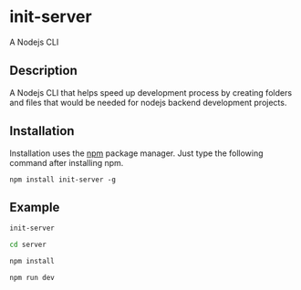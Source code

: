 # init-server

A Nodejs CLI 

## Description
A Nodejs CLI that helps speed up development process by creating folders and files that would be needed for nodejs backend development projects.


## Installation

Installation uses the [npm](http://npmjs.org/) package manager.  Just type the following command after installing npm.

    npm install init-server -g

## Example

```cmd
init-server

cd server

npm install

npm run dev
